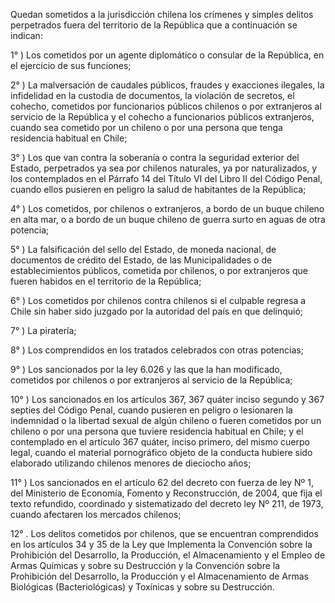 Quedan sometidos a la jurisdicción chilena los crímenes y simples delitos perpetrados fuera del territorio de la República que a continuación se indican:

1° ) Los cometidos por un agente diplomático o consular de la República, en el ejercicio de sus funciones;

2° ) La malversación de caudales públicos, fraudes y exacciones ilegales, la infidelidad en la custodia de documentos, la violación de secretos, el cohecho, cometidos por funcionarios públicos chilenos o por extranjeros al servicio de la República y el cohecho a funcionarios públicos extranjeros, cuando sea cometido por un chileno o por una persona que tenga residencia habitual en Chile;

3° ) Los que van contra la soberanía o contra la seguridad exterior del Estado, perpetrados ya sea por chilenos naturales, ya por naturalizados, y los contemplados en el Párrafo 14 del Título VI del Libro II del Código Penal, cuando ellos pusieren en peligro la salud de habitantes de la República;

4° ) Los cometidos, por chilenos o extranjeros, a bordo de un buque chileno en alta mar, o a bordo de un buque chileno de guerra surto en aguas de otra potencia;

5° ) La falsificación del sello del Estado, de moneda nacional, de documentos de crédito del Estado, de las Municipalidades o de establecimientos públicos, cometida por chilenos, o por extranjeros que fueren habidos en el territorio de la República;

6° ) Los cometidos por chilenos contra chilenos si el culpable regresa a Chile sin haber sido juzgado por la autoridad del país en que delinquió;

7° ) La piratería;

8° ) Los comprendidos en los tratados celebrados con otras potencias;

9° ) Los sancionados por la ley 6.026 y las que la han modificado, cometidos por chilenos o por extranjeros al servicio de la República;

10° ) Los sancionados en los artículos 367, 367 quáter inciso segundo y 367 septies del Código Penal, cuando pusieren en peligro o lesionaren la indemnidad o la libertad sexual de algún chileno o fueren cometidos por un chileno o por una persona que tuviere residencia habitual en Chile; y el contemplado en el artículo 367 quáter, inciso primero, del mismo cuerpo legal, cuando el material pornográfico objeto de la conducta hubiere sido elaborado utilizando chilenos menores de dieciocho años;

11° ) Los sancionados en el artículo 62 del decreto con fuerza de ley Nº 1, del Ministerio de Economía, Fomento y Reconstrucción, de 2004, que fija el texto refundido, coordinado y sistematizado del decreto ley Nº 211, de 1973, cuando afectaren los mercados chilenos;

12° . Los delitos cometidos por chilenos, que se encuentran comprendidos en los artículos 34 y 35 de la Ley que Implementa la Convención sobre la Prohibición del Desarrollo, la Producción, el Almacenamiento y el Empleo de Armas Químicas y sobre su Destrucción y la Convención sobre la Prohibición del Desarrollo, la Producción y el Almacenamiento de Armas Biológicas (Bacteriológicas) y Toxínicas y sobre su Destrucción.
